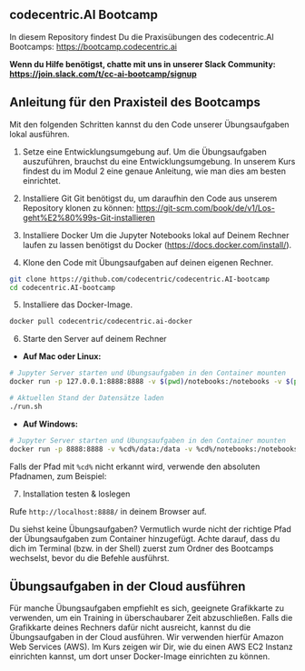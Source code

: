 ## codecentric.AI Bootcamp

In diesem Repository findest Du die Praxisübungen des codecentric.AI Bootcamps: https://bootcamp.codecentric.ai

**Wenn du Hilfe benötigst, chatte mit uns in unserer Slack Community:
https://join.slack.com/t/cc-ai-bootcamp/signup**

## Anleitung für den Praxisteil des Bootcamps
Mit den folgenden Schritten kannst du den Code unserer Übungsaufgaben lokal ausführen.

1. Setze eine Entwicklungsumgebung auf.
Um die Übungsaufgaben auszuführen, brauchst du eine Entwicklungsumgebung. In unserem Kurs findest du im Modul 2 eine
genaue Anleitung, wie man dies am besten einrichtet.

2. Installiere Git
Git benötigst du, um daraufhin den Code aus unserem Repository klonen zu können: https://git-scm.com/book/de/v1/Los-geht%E2%80%99s-Git-installieren

3. Installiere Docker
Um die Jupyter Notebooks lokal auf Deinem Rechner laufen zu lassen benötigst du Docker (https://docs.docker.com/install/).

4. Klone den Code mit Übungsaufgaben auf deinen eigenen Rechner.

```bash
git clone https://github.com/codecentric/codecentric.AI-bootcamp
cd codecentric.AI-bootcamp
```

5. Installiere das Docker-Image.

```bash
docker pull codecentric/codecentric.ai-docker
```

6. Starte den Server auf deinem Rechner

  - **Auf Mac oder Linux:**

```bash
# Jupyter Server starten und Übungsaufgaben in den Container mounten
docker run -p 127.0.0.1:8888:8888 -v $(pwd)/notebooks:/notebooks -v $(pwd)/data:/data codecentric.ai-docker

# Aktuellen Stand der Datensätze laden
./run.sh
```
  - **Auf Windows:**

```bash
# Jupyter Server starten und Übungsaufgaben in den Container mounten
docker run -p 8888:8888 -v %cd%/data:/data -v %cd%/notebooks:/notebooks codecentric/codecentric.ai-docker
```

Falls der Pfad mit `%cd%` nicht erkannt wird, verwende den absoluten Pfadnamen, zum Beispiel:

7. Installation testen & loslegen

Rufe `http://localhost:8888/` in deinem Browser auf.

Du siehst keine Übungsaufgaben?
Vermutlich wurde nicht der richtige Pfad der Übungsaufgaben zum Container hinzugefügt. Achte darauf, dass du dich im Terminal (bzw. in der Shell) zuerst zum Ordner des Bootcamps wechselst, bevor du die Befehle ausführst.

## Übungsaufgaben in der Cloud ausführen

Für manche Übungsaufgaben empfiehlt es sich, geeignete Grafikkarte zu verwenden, um ein Training in überschaubarer Zeit abzuschließen. Falls die Grafikkarte deines Rechners dafür nicht ausreicht, kannst du die Übungsaufgaben in der Cloud ausführen. Wir verwenden hierfür Amazon Web Services (AWS). Im Kurs zeigen wir Dir, wie du einen AWS EC2 Instanz einrichten kannst, um dort unser Docker-Image einrichten zu können.
